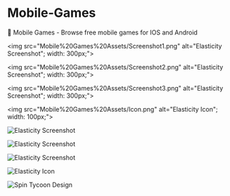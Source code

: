 # Mobile-Games
📱 Mobile Games - Browse free mobile games for IOS and Android

<img src="Mobile%20Games%20Assets/Screenshot1.png" alt="Elasticity Screenshot"; width: 300px;">

<img src="Mobile%20Games%20Assets/Screenshot2.png" alt="Elasticity Screenshot"; width: 300px;">

<img src="Mobile%20Games%20Assets/Screenshot3.png" alt="Elasticity Screenshot"; width: 300px;">

<img src="Mobile%20Games%20Assets/Icon.png" alt="Elasticity Icon"; width: 100px;">


![Elasticity Screenshot](Mobile%20Games%20Assets/Screenshot1.png)

![Elasticity Screenshot](Mobile%20Games%20Assets/Screenshot2.png)

![Elasticity Screenshot](Mobile%20Games%20Assets/Screenshot3.png)

![Elasticity Icon](Mobile%20Games%20Assets/Icon.png)

![Spin Tycoon Design](Mobile%20Games%20Assets/Design.png)
